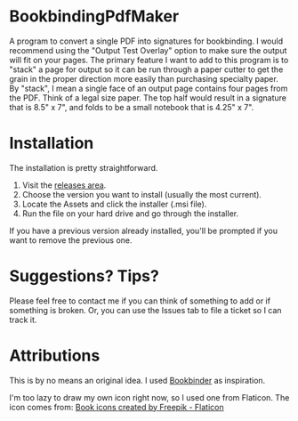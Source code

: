 # BookbindingPdfMaker
A program to convert a single PDF into signatures for bookbinding.  I would recommend using the "Output Test Overlay" option to make sure the output will fit on your pages.  The primary feature I want to add to this program is to "stack" a page for output so it can be run through a paper cutter to get the grain in the proper direction more easily than purchasing specialty paper.  By "stack", I mean a single face of an output page contains four pages from the PDF.  Think of a legal size paper.  The top half would result in a signature that is 8.5" x 7", and folds to be a small notebook that is 4.25" x 7".

# Installation
The installation is pretty straightforward.
1. Visit the <a href="https://github.com/ScottCoursey/BookbindingPdfMaker/releases">releases area</a>.
2. Choose the version you want to install (usually the most current).
3. Locate the Assets and click the installer (.msi file).
4. Run the file on your hard drive and go through the installer.

If you have a previous version already installed, you'll be prompted if you want to remove the previous one.

# Suggestions?  Tips?
Please feel free to contact me if you can think of something to add or if something is broken.  Or, you can use the Issues tab to file a ticket so I can track it.

# Attributions
This is by no means an original idea.  I used <a href="http://www.quantumelephant.co.uk/bookbinder/bookbinder.html">Bookbinder</a> as inspiration.

I'm too lazy to draw my own icon right now, so I used one from Flaticon.  The icon comes from: <a href="https://www.flaticon.com/free-icons/book" title="book icons">Book icons created by Freepik - Flaticon</a>

